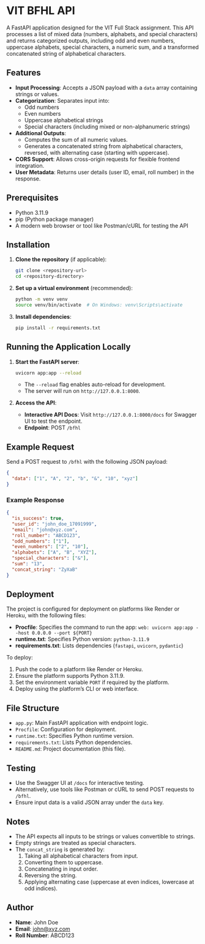 # VIT BFHL API

A FastAPI application designed for the VIT Full Stack assignment. This API processes a list of mixed data (numbers, alphabets, and special characters) and returns categorized outputs, including odd and even numbers, uppercase alphabets, special characters, a numeric sum, and a transformed concatenated string of alphabetical characters.

## Features

- **Input Processing**: Accepts a JSON payload with a `data` array containing strings or values.
- **Categorization**: Separates input into:
  - Odd numbers
  - Even numbers
  - Uppercase alphabetical strings
  - Special characters (including mixed or non-alphanumeric strings)
- **Additional Outputs**:
  - Computes the sum of all numeric values.
  - Generates a concatenated string from alphabetical characters, reversed, with alternating case (starting with uppercase).
- **CORS Support**: Allows cross-origin requests for flexible frontend integration.
- **User Metadata**: Returns user details (user ID, email, roll number) in the response.

## Prerequisites

- Python 3.11.9
- pip (Python package manager)
- A modern web browser or tool like Postman/cURL for testing the API

## Installation

1. **Clone the repository** (if applicable):
   ```bash
   git clone <repository-url>
   cd <repository-directory>
   ```

2. **Set up a virtual environment** (recommended):
   ```bash
   python -m venv venv
   source venv/bin/activate  # On Windows: venv\Scripts\activate
   ```

3. **Install dependencies**:
   ```bash
   pip install -r requirements.txt
   ```

## Running the Application Locally

1. **Start the FastAPI server**:
   ```bash
   uvicorn app:app --reload
   ```
   - The `--reload` flag enables auto-reload for development.
   - The server will run on `http://127.0.0.1:8000`.

2. **Access the API**:
   - **Interactive API Docs**: Visit `http://127.0.0.1:8000/docs` for Swagger UI to test the endpoint.
   - **Endpoint**: POST `/bfhl`

## Example Request

Send a POST request to `/bfhl` with the following JSON payload:

```json
{
  "data": ["1", "A", "2", "b", "&", "10", "xyz"]
}
```

### Example Response

```json
{
  "is_success": true,
  "user_id": "john_doe_17091999",
  "email": "john@xyz.com",
  "roll_number": "ABCD123",
  "odd_numbers": ["1"],
  "even_numbers": ["2", "10"],
  "alphabets": ["A", "B", "XYZ"],
  "special_characters": ["&"],
  "sum": "13",
  "concat_string": "ZyXaB"
}
```

## Deployment

The project is configured for deployment on platforms like Render or Heroku, with the following files:

- **Procfile**: Specifies the command to run the app: `web: uvicorn app:app --host 0.0.0.0 --port ${PORT}`
- **runtime.txt**: Specifies Python version: `python-3.11.9`
- **requirements.txt**: Lists dependencies (`fastapi`, `uvicorn`, `pydantic`)

To deploy:

1. Push the code to a platform like Render or Heroku.
2. Ensure the platform supports Python 3.11.9.
3. Set the environment variable `PORT` if required by the platform.
4. Deploy using the platform’s CLI or web interface.

## File Structure

- `app.py`: Main FastAPI application with endpoint logic.
- `Procfile`: Configuration for deployment.
- `runtime.txt`: Specifies Python runtime version.
- `requirements.txt`: Lists Python dependencies.
- `README.md`: Project documentation (this file).

## Testing

- Use the Swagger UI at `/docs` for interactive testing.
- Alternatively, use tools like Postman or cURL to send POST requests to `/bfhl`.
- Ensure input data is a valid JSON array under the `data` key.

## Notes

- The API expects all inputs to be strings or values convertible to strings.
- Empty strings are treated as special characters.
- The `concat_string` is generated by:
  1. Taking all alphabetical characters from input.
  2. Converting them to uppercase.
  3. Concatenating in input order.
  4. Reversing the string.
  5. Applying alternating case (uppercase at even indices, lowercase at odd indices).

## Author

- **Name**: John Doe
- **Email**: john@xyz.com
- **Roll Number**: ABCD123